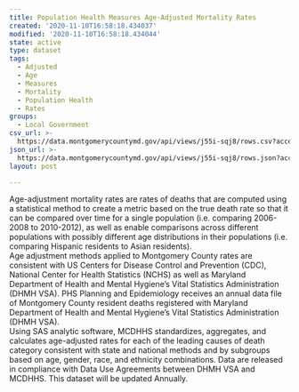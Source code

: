 ```yaml
---
title: Population Health Measures Age-Adjusted Mortality Rates
created: '2020-11-10T16:58:18.434037'
modified: '2020-11-10T16:58:18.434044'
state: active
type: dataset
tags:
  - Adjusted
  - Age
  - Measures
  - Mortality
  - Population Health
  - Rates
groups:
  - Local Government
csv_url: >-
  https://data.montgomerycountymd.gov/api/views/j55i-sqj8/rows.csv?accessType=DOWNLOAD
json_url: >-
  https://data.montgomerycountymd.gov/api/views/j55i-sqj8/rows.json?accessType=DOWNLOAD
layout: post

---
```

Age-adjustment mortality rates are rates of deaths that are computed using a statistical method to create a metric based on the true death rate so that it can be compared over time for a single population (i.e. comparing 2006-2008 to 2010-2012), as well as enable comparisons across different populations with possibly different age distributions in their populations (i.e. comparing Hispanic residents to Asian residents).  
Age adjustment methods applied to Montgomery County rates are consistent with US Centers for Disease Control and Prevention (CDC), National Center for Health Statistics (NCHS) as well as Maryland Department of Health and Mental Hygiene’s Vital Statistics Administration (DHMH VSA).
PHS Planning and Epidemiology receives an annual data file of Montgomery County resident deaths registered with Maryland Department of Health and Mental Hygiene’s Vital Statistics Administration (DHMH VSA).  
Using SAS analytic software, MCDHHS standardizes, aggregates, and calculates age-adjusted rates for each of the leading causes of death category consistent with state and national methods and by subgroups based on age, gender, race, and ethnicity combinations. Data are released in compliance with Data Use Agreements between DHMH VSA and MCDHHS. This dataset will be updated Annually.

